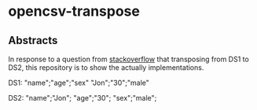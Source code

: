 # opencsv-transpose

## Abstracts

In response to a question from [stackoverflow](https://stackoverflow.com/questions/50018101/write-single-bean-rowise-per-attribute-to-csv/50021552#50021552) that transposing from DS1 to DS2, this repository is to show the actually implementations.

DS1:
"name";"age";"sex"
"Jon";"30";"male"

DS2:
"name";"Jon";
"age";"30";
"sex";"male";
